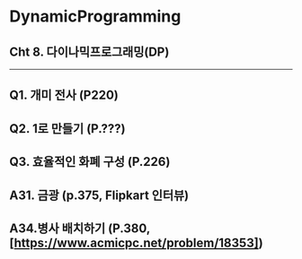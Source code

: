 # DynamicProgramming
## Cht 8. 다이나믹프로그래밍(DP)
---
Q1. 개미 전사 (P220)
---
Q2. 1로 만들기 (P.???)
---
Q3. 효율적인 화폐 구성 (P.226)
---
A31. 금광 (p.375, Flipkart 인터뷰)
---
A34.병사 배치하기 (P.380, [https://www.acmicpc.net/problem/18353])
---
